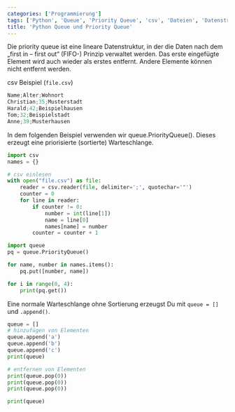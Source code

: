 ```yaml
---
categories: ['Programmierung']
tags: ['Python', 'Queue', 'Priority Queue', 'csv', 'Dateien', 'Datenstrukturen']
title: 'Python Queue und Priority Queue'
---
```


Die priority queue ist eine lineare Datenstruktur, in der die Daten nach dem „first in – first out“ (FIFO-) Prinzip verwaltet werden. Das erste eingefügte Element wird auch wieder als erstes entfernt. Andere Elemente können nicht entfernt werden.

csv Beispiel (`file.csv`)

```python
Name;Alter;Wohnort
Christian;35;Musterstadt
Harald;42;Beispielhausen
Tom;32;Beispielstadt
Anne;39;Musterhausen
```

In dem folgenden Beispiel verwenden wir  queue.PriorityQueue(). Dieses erzeugt eine priorisierte (sortierte) Warteschlange.

```python
import csv
names = {}

# csv einlesen
with open("file.csv") as file:
    reader = csv.reader(file, delimiter=';', quotechar='"')
    counter = 0
    for line in reader:
        if counter != 0:
            number = int(line[1])
            name = line[0]
            names[name] = number
        counter = counter + 1

import queue
pq = queue.PriorityQueue()

for name, number in names.items():
    pq.put([number, name])

for i in range(0, 4):
    print(pq.get())
```

Eine normale Warteschlange ohne Sortierung erzeugst Du mit  `queue = []`  und  `.append()`.

```python
queue = []
# hinzufügen von Elementen
queue.append('a')
queue.append('b')
queue.append('c')
print(queue)

# entfernen von Elementen
print(queue.pop(0))
print(queue.pop(0))
print(queue.pop(0))

print(queue)
```


